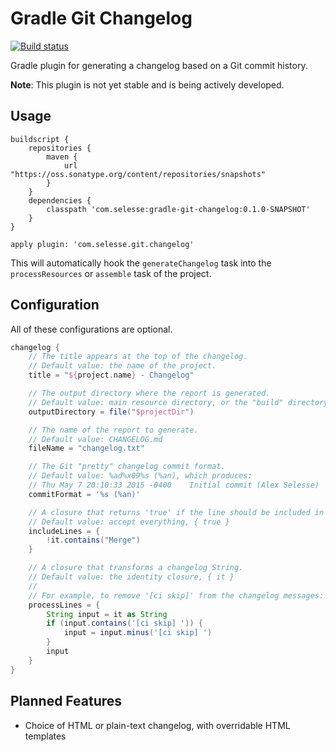 # Gradle Git Changelog

[![Build status](https://travis-ci.org/selesse/gradle-git-changelog.png)](https://travis-ci.org/selesse/gradle-git-changelog)

Gradle plugin for generating a changelog based on a Git commit history.

**Note**: This plugin is not yet stable and is being actively developed.

## Usage

```
buildscript {
    repositories {
        maven {
            url "https://oss.sonatype.org/content/repositories/snapshots"
        }
    }
    dependencies {
        classpath 'com.selesse:gradle-git-changelog:0.1.0-SNAPSHOT'
    }
}

apply plugin: 'com.selesse.git.changelog'
```

This will automatically hook the `generateChangelog` task into the
`processResources` or `assemble` task of the project.

## Configuration

All of these configurations are optional.

```groovy
changelog {
    // The title appears at the top of the changelog.
    // Default value: the name of the project.
    title = "${project.name} - Changelog"

    // The output directory where the report is generated.
    // Default value: main resource directory, or the "build" directory
    outputDirectory = file("$projectDir")

    // The name of the report to generate.
    // Default value: CHANGELOG.md
    fileName = "changelog.txt"

    // The Git "pretty" changelog commit format.
    // Default value: %ad%x09%s (%an), which produces:
    // Thu May 7 20:10:33 2015 -0400	Initial commit (Alex Selesse)
    commitFormat = '%s (%an)'

    // A closure that returns 'true' if the line should be included in the changelog.
    // Default value: accept everything, { true }
    includeLines = {
        !it.contains("Merge")
    }

    // A closure that transforms a changelog String.
    // Default value: the identity closure, { it }
    //
    // For example, to remove '[ci skip]' from the changelog messages:
    processLines = {
        String input = it as String
        if (input.contains('[ci skip] ')) {
            input = input.minus('[ci skip] ')
        }
        input
    }
}
```

## Planned Features

* Choice of HTML or plain-text changelog, with overridable HTML templates
